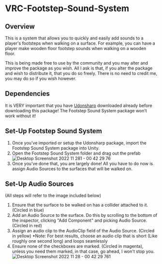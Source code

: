 # VRC-Footstep-Sound-System

## Overview
This is a system that allows you to quickly and easily add sounds to a player's footsteps when walking on a surface. For example, you can have a player make wooden floor footstep sounds when walking on a wooden floor.

This is being made free to use by the community and you may alter and improve the package as you wish. All I ask is that, if you alter the package and wish to distribute it, that you do so freely. There is no need to credit me, you may do so if you wish however.


## Dependencies
It is VERY important that you have [Udonsharp](https://github.com/vrchat-community/UdonSharp) downloaded already before downloading this package! The Footstep Sound System package won't work without it!


## Set-Up Footstep Sound System
1. Once you've imported or setup the Udonsharp package, import the Footstep Sound System package into Unity.
2. Open the Footstep Sound System folder and drag out the prefab
![Desktop Screenshot 2022 11 281 - 00 42 29 76](https://user-images.githubusercontent.com/99851805/204312024-f144c8a8-2dea-4da7-b77a-bcd1b90ff944.png)
3. Once you've done that, you are largely done! All you have to do now is assign Audio Sources to the surfaces that will be walked on.


## Set-Up Audio Sources
(All steps will refer to the image included below)
1. Ensure that the surface to be walked on has a collider attached to it. (Circled in blue)
2. Add an Audio Source to the surface. Do this by scrolling to the bottom of the inspector, clicking "Add Component" and picking Audio Source. (Circled in red)
3. Assign an audio clip to the AudioClip field of the Audio Source. (Circled in yellow)
*Note: For best results, choose an audio clip that is short (Like roughly one second long) and loops seamlessly
4. Ensure none of the checkboxes are marked. (Circled in magenta), unless you need them marked, in that case, go ahead, I won't stop you.
![Desktop Screenshot 2022 11 28 - 00 42 29 761](https://user-images.githubusercontent.com/99851805/204313923-472ffca8-7e8a-484b-be0c-e64d581e9a11.png)
